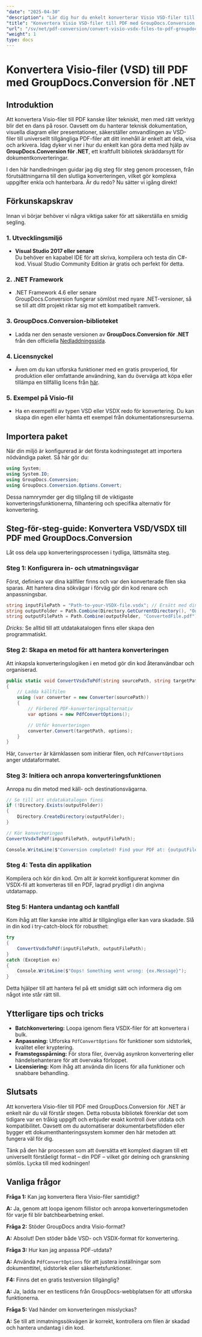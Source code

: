 ```yaml
---
"date": "2025-04-30"
"description": "Lär dig hur du enkelt konverterar Visio VSD-filer till PDF med GroupDocs.Conversion för .NET. Den här guiden täcker installation, konfiguration och praktiska användningsområden."
"title": "Konvertera Visio VSD-filer till PDF med GroupDocs.Conversion för .NET – en omfattande guide"
"url": "/sv/net/pdf-conversion/convert-visio-vsdx-files-to-pdf-groupdocs-net/"
"weight": 1
type: docs
---
```

# Konvertera Visio-filer (VSD) till PDF med GroupDocs.Conversion för .NET

## Introduktion

Att konvertera Visio-filer till PDF kanske låter tekniskt, men med rätt verktyg blir det en dans på rosor. Oavsett om du hanterar teknisk dokumentation, visuella diagram eller presentationer, säkerställer omvandlingen av VSD-filer till universellt tillgängliga PDF-filer att ditt innehåll är enkelt att dela, visa och arkivera. Idag dyker vi ner i hur du enkelt kan göra detta med hjälp av **GroupDocs.Conversion för .NET**, ett kraftfullt bibliotek skräddarsytt för dokumentkonverteringar.

I den här handledningen guidar jag dig steg för steg genom processen, från förutsättningarna till den slutliga konverteringen, vilket gör komplexa uppgifter enkla och hanterbara. Är du redo? Nu sätter vi igång direkt!

## Förkunskapskrav

Innan vi börjar behöver vi några viktiga saker för att säkerställa en smidig segling.

### 1. Utvecklingsmiljö

- **Visual Studio 2017 eller senare**  
Du behöver en kapabel IDE för att skriva, kompilera och testa din C#-kod. Visual Studio Community Edition är gratis och perfekt för detta.

### 2. .NET Framework

- .NET Framework 4.6 eller senare  
GroupDocs.Conversion fungerar sömlöst med nyare .NET-versioner, så se till att ditt projekt riktar sig mot ett kompatibelt ramverk.

### 3. GroupDocs.Conversion-biblioteket

- Ladda ner den senaste versionen av **GroupDocs.Conversion för .NET** från den officiella [Nedladdningssida](https://releases.groupdocs.com/conversion/net/).

### 4. Licensnyckel

- Även om du kan utforska funktioner med en gratis provperiod, för produktion eller omfattande användning, kan du överväga att köpa eller tillämpa en tillfällig licens från [här](https://purchase.groupdocs.com/temporary-license/).

### 5. Exempel på Visio-fil

- Ha en exempelfil av typen VSD eller VSDX redo för konvertering. Du kan skapa din egen eller hämta ett exempel från dokumentationsresurserna.

## Importera paket

När din miljö är konfigurerad är det första kodningssteget att importera nödvändiga paket. Så här gör du:

```csharp
using System;
using System.IO;
using GroupDocs.Conversion;
using GroupDocs.Conversion.Options.Convert;
```

Dessa namnrymder ger dig tillgång till de viktigaste konverteringsfunktionerna, filhantering och specifika alternativ för konvertering.

## Steg-för-steg-guide: Konvertera VSD/VSDX till PDF med GroupDocs.Conversion

Låt oss dela upp konverteringsprocessen i tydliga, lättsmälta steg.

### Steg 1: Konfigurera in- och utmatningsvägar

Först, definiera var dina källfiler finns och var den konverterade filen ska sparas. Att hantera dina sökvägar i förväg gör din kod renare och anpassningsbar.

```csharp
string inputFilePath = "Path-to-your-VSDX-file.vsdx"; // Ersätt med din faktiska filsökväg
string outputFolder = Path.Combine(Directory.GetCurrentDirectory(), "Output");
string outputFilePath = Path.Combine(outputFolder, "ConvertedFile.pdf");
```

*Dricks:* Se alltid till att utdatakatalogen finns eller skapa den programmatiskt.

### Steg 2: Skapa en metod för att hantera konverteringen

Att inkapsla konverteringslogiken i en metod gör din kod återanvändbar och organiserad.

```csharp
public static void ConvertVsdxToPdf(string sourcePath, string targetPath)
{
    // Ladda källfilen
    using (var converter = new Converter(sourcePath))
    {
        // Förbered PDF-konverteringsalternativ
        var options = new PdfConvertOptions();

        // Utför konverteringen
        converter.Convert(targetPath, options);
    }
}
```

Här, `Converter` är kärnklassen som initierar filen, och `PdfConvertOptions` anger utdataformatet.

### Steg 3: Initiera och anropa konverteringsfunktionen

Anropa nu din metod med käll- och destinationsvägarna.

```csharp
// Se till att utdatakatalogen finns
if (!Directory.Exists(outputFolder))
{
    Directory.CreateDirectory(outputFolder);
}

// Kör konverteringen
ConvertVsdxToPdf(inputFilePath, outputFilePath);

Console.WriteLine($"Conversion completed! Find your PDF at: {outputFilePath}");
```

### Steg 4: Testa din applikation

Kompilera och kör din kod. Om allt är korrekt konfigurerat kommer din VSDX-fil att konverteras till en PDF, lagrad prydligt i din angivna utdatamapp.

### Steg 5: Hantera undantag och kantfall

Kom ihåg att filer kanske inte alltid är tillgängliga eller kan vara skadade. Slå in din kod i try-catch-block för robusthet:

```csharp
try
{
    ConvertVsdxToPdf(inputFilePath, outputFilePath);
}
catch (Exception ex)
{
    Console.WriteLine($"Oops! Something went wrong: {ex.Message}");
}
```

Detta hjälper till att hantera fel på ett smidigt sätt och informera dig om något inte står rätt till.

## Ytterligare tips och tricks

- **Batchkonvertering:** Loopa igenom flera VSDX-filer för att konvertera i bulk.
- **Anpassning:** Utforska `PdfConvertOptions` för funktioner som sidstorlek, kvalitet eller kryptering.
- **Framstegsspårning:** För stora filer, överväg asynkron konvertering eller händelsehanterare för att övervaka förloppet.
- **Licensiering:** Kom ihåg att använda din licens för alla funktioner och snabbare behandling.

## Slutsats

Att konvertera Visio-filer till PDF med GroupDocs.Conversion för .NET är enkelt när du väl förstår stegen. Detta robusta bibliotek förenklar det som tidigare var en tråkig uppgift och erbjuder exakt kontroll över utdata och kompatibilitet. Oavsett om du automatiserar dokumentarbetsflöden eller bygger ett dokumenthanteringssystem kommer den här metoden att fungera väl för dig.

Tänk på den här processen som att översätta ett komplext diagram till ett universellt förståeligt format – din PDF – vilket gör delning och granskning sömlös. Lycka till med kodningen!

## Vanliga frågor

**Fråga 1:** Kan jag konvertera flera Visio-filer samtidigt?  

**A:** Ja, genom att loopa igenom fillistor och anropa konverteringsmetoden för varje fil blir batchbearbetning enkel.

**Fråga 2:** Stöder GroupDocs andra Visio-format?  

**A:** Absolut! Den stöder både VSD- och VSDX-format för konvertering.

**Fråga 3:** Hur kan jag anpassa PDF-utdata?  

**A:** Använda `PdfConvertOptions` för att justera inställningar som dokumenttitel, sidstorlek eller säkerhetsfunktioner.

**F4:** Finns det en gratis testversion tillgänglig?  

**A:** Ja, ladda ner en testlicens från GroupDocs-webbplatsen för att utforska funktionerna.

**Fråga 5:** Vad händer om konverteringen misslyckas?  

**A:** Se till att inmatningssökvägen är korrekt, kontrollera om filen är skadad och hantera undantag i din kod.